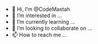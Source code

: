 - 👋 Hi, I’m @CodeMastah
- 👀 I’m interested in ...
- 🌱 I’m currently learning ...
- 💞️ I’m looking to collaborate on ...
- 📫 How to reach me ...

<!---
CodeMastah/CodeMastah is a ✨ special ✨ repository because its `README.md` (this file) appears on your GitHub profile.
You can click the Preview link to take a look at your changes.
--->
